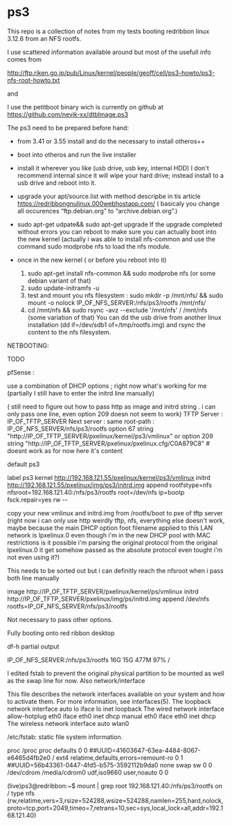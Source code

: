# ps3

This repo is a collection of notes from my tests booting redribbon linux 3.12.6 from an NFS rootfs.

I use scattered information available around but most of the usefull info comes from 

http://ftp.riken.go.jp/pub/Linux/kernel/people/geoff/cell/ps3-howto/ps3-nfs-root-howto.txt

and 



I use the petitboot binary wich is currently on github at https://github.com/nevik-xx/dtbImage.ps3

The ps3 need to be prepared before hand:

- from 3.41 or 3.55 install and do the necessary to install otheros++ 
- boot into otheros and run the live installer
- install it wherever you like (usb drive, usb key, internal HDD) I don't recommend internal since it will wipe your hard drive; instead install to a usb drive and reboot into it.
- upgrade your apt/source.list with method descripbe in tis article https://redribbongnulinux.000webhostapp.com/ ( basicaly you change all occurences “ftp.debian.org” to “archive.debian.org”.)
- sudo apt-get udpate&& sudo apt-get upgrade 
     If the upgrade completed without errors you can reboot to make sure you can actually boot into the new kernel 
     (actually i was able to install nfs-common and use the command sudo modprobe nfs to load the nfs module.
     

- once in the new kernel ( or before you reboot into it) 
     1) sudo apt-get install nfs-common && sudo modprobe nfs (or some debian variant of that)
     2) sudo update-initramfs -u  
     3) test and mount you nfs filesystem : sudo mkdir -p /mnt/nfs/ && sudo mount -o nolock IP_OF_NFS_SERVER:/nfs/ps3/rootfs /mnt/nfs/
     4) cd /mnt/nfs && sudo rsync -avz --exclude '/mnt/nfs' / /mnt/nfs (some variation of that) You can dd the usb drive from another linux installation (dd if=/dev/sdb1 of=/tmp/rootfs.img) and rsync the content to the nfs filesystem.
     
     
     
 NETBOOTING: 
 
 TODO
 
 pfSense : 
     
use a combination of DHCP options ; right now what's working for me (partially I still have to enter the initrd line manually)

( still need to figure out how to pass http as image and initrd string . i can only pass one line, even option 209 doesn not seem to work)
TFTP Server : IP_OF_TFTP_SERVER
Next server : same
root-path : IP_OF_NFS_SERVER/nfs/ps3/rootfs
option 67 string "http://IP_OF_TFTP_SERVER/pxelinux/kernel/ps3/vmlinux"
or
option 209 string "http://IP_OF_TFTP_SERVER/pxelinux/pxelinux.cfg/C0A879C8" # doesnt work as for now here it's content 

default ps3

label ps3
        kernel http://192.168.121.55/pxelinux/kernel/ps3/vmlinux
        initrd http://192.168.121.55/pxelinux/img/ps3/initrd.img
        append rootfstype=nfs nfsroot=192.168.121.40:/nfs/ps3/rootfs root=/dev/nfs ip=bootp fsck.repair=yes rw --




copy your new vmlinux and initrd.img from /rootfs/boot to pxe of tftp server (right now i can only use http weirdly tftp, nfs, everything else doesn't work, maybe because the main DHCP option foot filename applied to this LAN network is lpxelinux.0 even though i'm in the new DHCP pool with MAC restrictions is it possible i'm parsing the original protocol from the original lpxelinux.0 it get somehow passed as the absolute protocol even tought i'm not even using it?)

This needs to be sorted out but i can definitly reach the nfsroot when i pass both line manually

 image http://IP_OF_TFTP_SERVER/pxelinux/kernel/ps/vmlinux
    initrd http://IP_OF_TFTP_SERVER/pxelinux/img/ps/initrd.img
    append /dev/nfs rootfs=IP_OF_NFS_SERVER/nfs/ps3/rootfs
 
 Not necessary to pass other options.
 
 Fully booting onto red ribbon desktop 
 
 df-h partial output 
 
 IP_OF_NFS_SERVER:/nfs/ps3/rootfs    16G     15G  477M  97% /
 
 I edited fstab to prevent the original physical partition to be mounted as well as the swap line for now.
 Also network/interface

 This file describes the network interfaces available on your system
 and how to activate them. For more information, see interfaces(5).
 The loopback network interface
auto lo
iface lo inet loopback
 The wired network interface
allow-hotplug eth0
iface eth0 inet dhcp
manual eth0
iface eth0 inet dhcp
 The wireless network interface
auto wlan0



 /etc/fstab: static file system information.

 <file system>                                 <mount point>   <type>          <options>                               <dump>  <pass>
proc                                            /proc           proc            defaults                                0       0
##UUID=41603647-63ea-4484-8067-e6465d4fb2e0                                              /               ext4            relatime,defaults,errors=remount-ro                             0       1
##UUID=56b43361-0447-4fd5-b575-3592112b9da0                                              none            swap            sw                              0       0
/dev/cdrom                                      /media/cdrom0   udf,iso9660     user,noauto                             0       0


(live)ps3@redribbon:~$ mount | grep root
192.168.121.40:/nfs/ps3/rootfs on / type nfs (rw,relatime,vers=3,rsize=524288,wsize=524288,namlen=255,hard,nolock,proto=tcp,port=2049,timeo=7,retrans=10,sec=sys,local_lock=all,addr=192.168.121.40)





